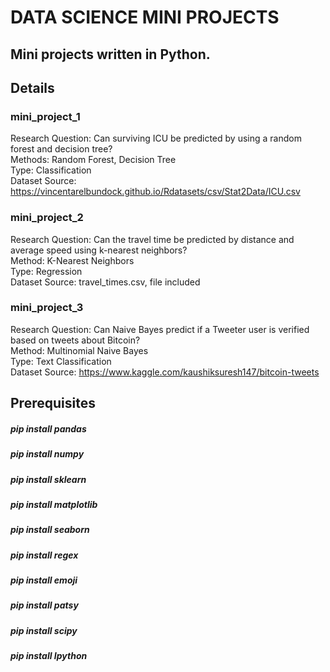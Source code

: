 # DATA SCIENCE MINI PROJECTS

## Mini projects written in Python.


## Details

### mini_project_1
Research Question: Can surviving ICU be predicted by using a random forest and decision tree?
<br>Methods: Random Forest, Decision Tree
<br>Type: Classification
<br>Dataset Source: https://vincentarelbundock.github.io/Rdatasets/csv/Stat2Data/ICU.csv

### mini_project_2
Research Question: Can the travel time be predicted by distance and average speed using k-nearest neighbors?
<br>Method: K-Nearest Neighbors
<br>Type: Regression
<br>Dataset Source: travel_times.csv, file included

### mini_project_3
Research Question: Can Naive Bayes predict if a Tweeter user is verified based on tweets about Bitcoin?
<br>Method: Multinomial Naive Bayes
<br>Type: Text Classification
<br>Dataset Source: https://www.kaggle.com/kaushiksuresh147/bitcoin-tweets

## Prerequisites
##### pip install pandas
##### pip install numpy
##### pip install sklearn
##### pip install matplotlib
##### pip install seaborn
##### pip install regex
##### pip install emoji
##### pip install patsy
##### pip install scipy
##### pip install Ipython
